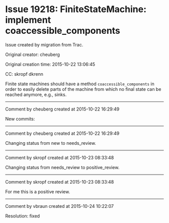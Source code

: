 # Issue 19218: FiniteStateMachine: implement coaccessible_components

Issue created by migration from Trac.

Original creator: cheuberg

Original creation time: 2015-10-22 13:06:45

CC:  skropf dkrenn

Finite state machines should have a method `coaccessible_components` in order to easily delete parts of the machine from which no final state can be reached anymore, e.g., sinks.


---

Comment by cheuberg created at 2015-10-22 16:29:49

New commits:


---

Comment by cheuberg created at 2015-10-22 16:29:49

Changing status from new to needs_review.


---

Comment by skropf created at 2015-10-23 08:33:48

Changing status from needs_review to positive_review.


---

Comment by skropf created at 2015-10-23 08:33:48

For me this is a positive review.


---

Comment by vbraun created at 2015-10-24 10:22:07

Resolution: fixed
